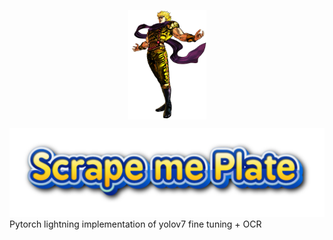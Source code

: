 <p align="center">
<img src="bts.png" width=125 align="center"></a>
</p>
<img src='logo.png'>
Pytorch lightning implementation of yolov7 fine tuning + OCR
